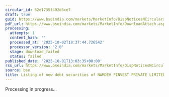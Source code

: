 ```yaml
---
circular_id: 62e1735f492d6ce7
draft: true
guid: https://www.bseindia.com/markets/MarketInfo/DispNoticesNCirculars.aspx?Noticeid={4FC73198-DACC-4364-9C46-4A13326BA471}&noticeno=20251001-57&dt=10/01/2025&icount=57&totcount=83&flag=0
pdf_url: https://www.bseindia.com/markets/MarketInfo/DownloadAttach.aspx?id=20251001-57&attachedId=
processing:
  attempts: 1
  content_hash: ''
  processed_at: '2025-10-02T18:37:44.726542'
  processor_version: '2.0'
  stage: download_failed
  status: failed
published_date: '2025-10-01T13:03:35+00:00'
rss_url: https://www.bseindia.com/markets/MarketInfo/DispNoticesNCirculars.aspx?Noticeid={4FC73198-DACC-4364-9C46-4A13326BA471}&noticeno=20251001-57&dt=10/01/2025&icount=57&totcount=83&flag=0
source: bse
title: Listing of new debt securities of NAMDEV FINVEST PRIVATE LIMITED
---
```


Processing in progress...